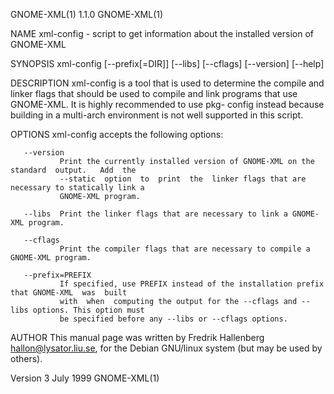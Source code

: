 GNOME-XML(1)                                    1.1.0                                    GNOME-XML(1)

NAME
       xml-config - script to get information about the installed version of GNOME-XML

SYNOPSIS
       xml-config [--prefix[=DIR]] [--libs] [--cflags] [--version] [--help]

DESCRIPTION
       xml-config  is  a  tool  that is used to determine the compile and linker flags that should be
       used to compile and link programs that use GNOME-XML.  It is highly recommended  to  use  pkg-
       config  instead  because  building  in  a multi-arch environment is not well supported in this
       script.

OPTIONS
       xml-config accepts the following options:

       --version
               Print the currently installed version of GNOME-XML on the standard  output.   Add  the
               --static  option  to  print  the  linker flags that are necessary to statically link a
               GNOME-XML program.

       --libs  Print the linker flags that are necessary to link a GNOME-XML program.

       --cflags
               Print the compiler flags that are necessary to compile a GNOME-XML program.

       --prefix=PREFIX
               If specified, use PREFIX instead of the installation prefix that GNOME-XML  was  built
               with  when  computing the output for the --cflags and --libs options. This option must
               be specified before any --libs or --cflags options.

AUTHOR
       This manual page was written by Fredrik Hallenberg  <hallon@lysator.liu.se>,  for  the  Debian
       GNU/linux system (but may be used by others).

Version                                      3 July 1999                                 GNOME-XML(1)
